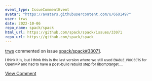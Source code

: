 ```yaml
---
event_type: IssueCommentEvent
avatar: "https://avatars.githubusercontent.com/u/660149?"
user: trws
date: 2022-10-06
repo_name: spack/spack
html_url: https://github.com/spack/spack/issues/33071
repo_url: https://github.com/spack/spack
---
```


<a href='https://github.com/trws' target='_blank'>trws</a> commented on issue <a href='https://github.com/spack/spack/issues/33071' target='_blank'>spack/spack#33071</a>.

<small>I think it is, but I think this is the last version where we still used `ENABLE_PROJECTS` for OpenMP and had to have a post-build rebuild step for libomptarget....</small>

<a href='https://github.com/spack/spack/issues/33071' target='_blank'>View Comment</a>
